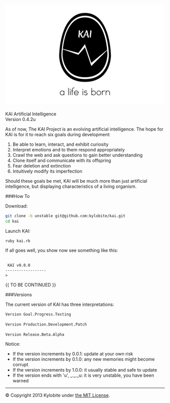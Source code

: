 ![KAI Egg](logo.png)
-----
KAI Artificial Intelligence<br>Version 0.4.2u

As of now, The KAI Project is an evolving artificial intelligence. The hope for KAI is for it to reach six goals during development:

1.  Be able to learn, interact, and exhibit curiosity
2.  Interpret emotions and to them respond appropriately
3.  Crawl the web and ask questions to gain better understanding
4.  Clone itself and communicate with its offspring
5.  Fear deletion and extinction
6.  Intuitively modify its imperfection

Should these goals be met, KAI will be much more than just artificial intelligence, but displaying characteristics of a living organism.


###How To

Download:
```bash
git clone -b unstable git@github.com:kylobite/kai.git
cd kai
```

Launch KAI:

```bash
ruby kai.rb
```

If all goes well, you show now see something like this:

```

 KAI v0.0.0
------------------
> 
```

{{ TO BE CONTINUED }}


###Versions

The current version of KAI has three interpretations:

```
Version Goal.Progress.Testing

Version Production.Development.Patch

Version Release.Beta.Alpha
```

Notice:
+ If the version increments by 0.0.1: update at your own risk
+ If the version increments by 0.1.0: any new memories might become corrupt
+ If the version increments by 1.0.0: it usually stable and safe to update
+ If the version ends with 'u', \_.\_.\_u: it is very unstable, you have been warned

***
&copy; Copyright 2013 Kylobite under [the MIT License](LICENSE).
